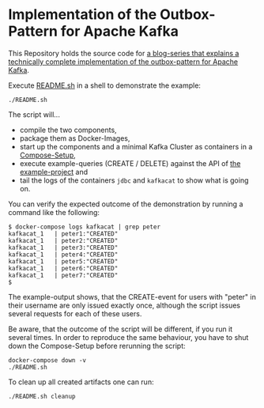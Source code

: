 # Implementation of the Outbox-Pattern for Apache Kafka

This Repository holds the source code for
[a blog-series that explains a technically complete implementation of the outbox-pattern for Apache Kafka](https://juplo.de/implementing-the-outbox-pattern-with-kafka-part-1-the-outbox-table/).

Execute [README.sh](README.sh) in a shell to demonstrate the example:

    ./README.sh

The script will...

* compile the two components,
* package them as Docker-Images,
* start up the components and a minimal Kafka Cluster as containers in a [Compose-Setup](docker-compose.yml),
* execute example-queries (CREATE / DELETE) against the API of [the example-project](https://juplo.de/implementing-the-outbox-pattern-with-kafka-part-0-the-example/) and
* tail the logs of the containers `jdbc` and `kafkacat` to show what is going on.

You can verify the expected outcome of the demonstration by running a command like the following:

    $ docker-compose logs kafkacat | grep peter
    kafkacat_1   | peter1:"CREATED"
    kafkacat_1   | peter2:"CREATED"
    kafkacat_1   | peter3:"CREATED"
    kafkacat_1   | peter4:"CREATED"
    kafkacat_1   | peter5:"CREATED"
    kafkacat_1   | peter6:"CREATED"
    kafkacat_1   | peter7:"CREATED"
    $

The example-output shows, that the CREATE-event for users with "peter" in their username are only issued exactly once, although the script issues several requests for each of these users.

Be aware, that the outcome of the script will be different, if you run it several times.
In order to reproduce the same behaviour, you have to shut down the Compose-Setup before rerunning the script:

    docker-compose down -v
    ./README.sh

To clean up all created artifacts one can run:

    ./README.sh cleanup
